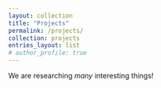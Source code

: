 ```yaml
---
layout: collection
title: "Projects"
permalink: /projects/
collection: projects
entries_layout: list
# author_profile: true
---
```


We are researching *many* interesting things!

<!-- {% include base_path %}

{% for post in site.projects %}
  {% include archive-single.html %}
{% endfor %} -->